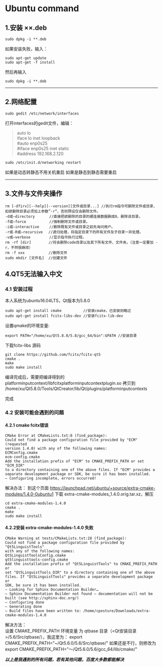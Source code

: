 # Ubuntu command
## 1.安装 ××.deb
```
sudo dpkg -i **.deb
```

如果安装失败，输入：
```
sudo apt-get update
sudo apt-get -f install
```

然后再输入

```
sudo dpkg -i **.deb
```
----
## 2.网络配置
```
sudo gedit /etc/network/interfaces
```
打开interfaces的gedit文件，编辑：

>auto lo  
>iface lo inet loopback  
>#auto enp0s25  
>#iface enp0s25 inet static  
>#address 192.168.2.120

```
sudo /etc/init.d/networking restart
```

如果是动态转静态不用关机重启
如果是静态到静态需要重启

----

## 3.文件与文件夹操作
```
rm [-dfirv][--help][--version][文件或目录...] //执行rm指令可删除文件或目录，如欲删除目录必须加上参数”-r”，否则预设仅会删除文件。 
-d或–directory 　    //直接把欲删除的目录的硬连接数据删成0，删除该目录。 
-f或–force 　        //强制删除文件或目录。 
-i或–interactive 　  //删除既有文件或目录之前先询问用户。 
-r或-R或–recursive 　//递归处理，将指定目录下的所有文件及子目录一并处理。 
-v或–verbose 　      //显示指令执行过程。
rm -rf [dir]        //将会删除code目录以及其下所有文件、文件夹。（注意一定要加 -r，不然很麻烦）
rm -f xxx           //删除文件
sudo mkdir [文件名]  //创建文件
```

## 4.QT5无法输入中文
### 4.1 安装过程
本人系统为ubuntu16.04LTS，Qt版本为5.8.0
```
sudo apt-get install cmake          //安装cmake，已安装则略过
sudo apt-get install fcitx-libs-dev //安装fcitx-lib-dev
```

设置qmake的环境变量:
```
export PATH="/home/xu/Qt5.8.0/5.8/gcc_64/bin":$PATH //安装目录
```

下载fcitx-libs 源码
```
git clone https://github.com/fcitx/fcitx-qt5
cmake .
make
sudo make install
```

编译完成后，需要把编译得到的 platforminputcontext/libfcitxplatforminputcontextplugin.so 拷贝到 /home/xu/Qt5.8.0/Tools/QtCreator/lib/Qt/plugins/platforminputcontexts

完成

### 4.2 安装可能会遇到的问题
#### 4.2.1 cmake fcitx错误
```
CMake Error at CMakeLists.txt:8 (find_package):
Could not find a package configuration file provided by "ECM" (requested
version 1.4.0) with any of the following names:
ECMConfig.cmake
ecm-config.cmake
Add the installation prefix of "ECM" to CMAKE_PREFIX_PATH or set "ECM_DIR"
to a directory containing one of the above files. If "ECM" provides a
separate development package or SDK, be sure it has been installed.
— Configuring incomplete, errors occurred!
```
解决办法：
到这个页面 https://launchpad.net/ubuntu/+source/extra-cmake-modules/1.4.0-0ubuntu1 下载 extra-cmake-modules_1.4.0.orig.tar.xz，解压
```
cd extra-cmake-modules-1.4.0
cmake .
make
sudo make install
```

#### 4.2.2安装 extra-cmake-modules-1.4.0 失败
```
CMake Warning at tests/CMakeLists.txt:28 (find_package):
Could not find a package configuration file provided by "Qt5LinguistTools"
with any of the following names:
Qt5LinguistToolsConfig.cmake
qt5linguisttools-config.cmake
Add the installation prefix of "Qt5LinguistTools" to CMAKE_PREFIX_PATH or
set "Qt5LinguistTools_DIR" to a directory containing one of the above
files. If "Qt5LinguistTools" provides a separate development package or
SDK, be sure it has been installed.
— Looking for Sphinx Documentation Builder…
— Sphinx Documentation Builder not found – documentation will not be built (see http://sphinx-doc.org/)
— Configuring done
— Generating done
— Build files have been written to: /home/cposture/Downloads/extra-cmake-modules-1.4.0
```
解决方法：  
设置 CMAKE_PREFIX_PATH 环境变量 为 qtbase 目录（<Qt安装目录>/5.6/Src/qtbase/），我这里为：
export CMAKE_PREFIX_PATH="~/Qt5.6.0/5.6/Src/qtbase/"
如果还是不行，则修改为
export CMAKE_PREFIX_PATH="～/Qt5.6.0/5.6/gcc_64/lib/cmake/"

___以上是我遇到的所有问题，若有其他问题，百度大多数都能解决___